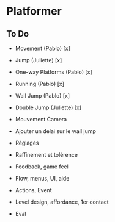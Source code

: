 # Platformer

## To Do
- Movement (Pablo) [x]
- Jump (Juliette) [x]
- One-way Platforms (Pablo) [x]
- Running (Pablo) [x]
- Wall Jump (Pablo) [x]
- Double Jump (Juliette) [x]

- Mouvement Camera
- Ajouter un delai sur le wall jump
- Réglages
- Raffinement et tolérence

- Feedback, game feel
- Flow, menus, UI, aide
- Actions, Event

- Level design, affordance, 1er contact
- Eval
